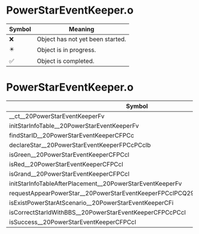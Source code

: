 # PowerStarEventKeeper.o
| Symbol | Meaning 
| ------------- | ------------- 
| :x: | Object has not yet been started. 
| :eight_pointed_black_star: | Object is in progress. 
| :white_check_mark: | Object is completed. 


# PowerStarEventKeeper.o
| Symbol | Decompiled? |
| ------------- | ------------- |
| __ct__20PowerStarEventKeeperFv | :x: |
| initStarInfoTable__20PowerStarEventKeeperFv | :x: |
| findStarID__20PowerStarEventKeeperCFPCc | :x: |
| declareStar__20PowerStarEventKeeperFPCcPCclb | :x: |
| isGreen__20PowerStarEventKeeperCFPCcl | :x: |
| isRed__20PowerStarEventKeeperCFPCcl | :x: |
| isGrand__20PowerStarEventKeeperCFPCcl | :x: |
| initStarInfoTableAfterPlacement__20PowerStarEventKeeperFv | :x: |
| requestAppearPowerStar__20PowerStarEventKeeperFPCclPCQ29JGeometry8TVec3&lt;f&gt;bb | :x: |
| isExistPowerStarAtScenario__20PowerStarEventKeeperCFi | :x: |
| isCorrectStarIdWithBBS__20PowerStarEventKeeperCFPCcPCcl | :x: |
| isSuccess__20PowerStarEventKeeperCFPCcl | :x: |
